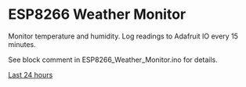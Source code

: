 # ESP8266 Weather Monitor

Monitor temperature and humidity.  Log readings to Adafruit IO every
15 minutes.

See block comment in ESP8266_Weather_Monitor.ino for details.

[Last 24 hours](https://io.adafruit.com/kbob/dashboards/nanoclimates)

